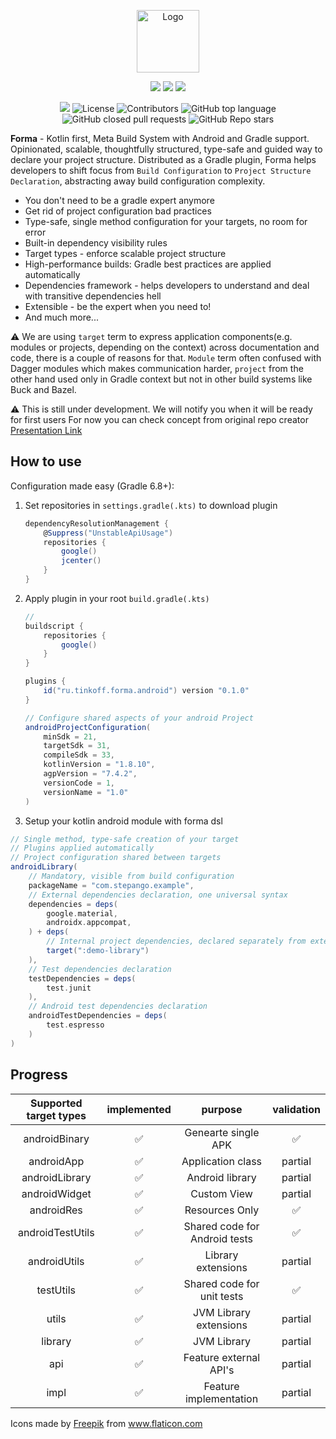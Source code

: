 <p align="center">
    <a href="https://forma.tools" target="_blank" rel="noopener noreferrer"><img width="100" src="./img/press.svg" alt="Logo"></a>
</p>

<p align="center">
    <a href="https://forma.tools"><img src="https://forthebadge.com/images/badges/built-by-developers.svg"/></a>
    <a href="https://forma.tools"><img src="https://forthebadge.com/images/badges/built-for-android.svg"/></a>
    <a href="https://forma.tools"><img src="https://forthebadge.com/images/badges/it-works-why.svg"/></a>
</p>

<p align="center">
    <img src="https://github.com/tinkoff-mobile-tech/forma/workflows/Run%20build%20checks/badge.svg"/>
    <img alt="License" src="https://img.shields.io/github/license/tinkoff-mobile-tech/forma"/>
    <img alt="Contributors" src="https://img.shields.io/github/contributors/tinkoff-mobile-tech/forma"/>
    <img alt="GitHub top language" src="https://img.shields.io/github/languages/top/tinkoff-mobile-tech/forma"/>
    <img alt="GitHub closed pull requests" src="https://img.shields.io/github/issues-pr-closed/tinkoff-mobile-tech/forma"/>
    <img alt="GitHub Repo stars" src="https://img.shields.io/github/stars/tinkoff-mobile-tech/forma?style=social"/>
</p>    

**Forma** - Kotlin first, Meta Build System with Android and Gradle support. Opinionated, scalable,
thoughtfully structured, type-safe and guided way to declare your project structure. Distributed as
a Gradle plugin, Forma helps developers to shift focus from `Build Configuration`
to `Project Structure Declaration`, abstracting away build configuration complexity.

- You don't need to be a gradle expert anymore
- Get rid of project configuration bad practices
- Type-safe, single method configuration for your targets, no room for error
- Built-in dependency visibility rules
- Target types - enforce scalable project structure
- High-performance builds: Gradle best practices are applied automatically
- Dependencies framework - helps developers to understand and deal with transitive dependencies hell
- Extensible - be the expert when you need to!
- And much more...

⚠️ We are using `target` term to express application components(e.g. modules or projects, depending
on the context) across documentation and code, there is a couple of reasons for that. `Module` term
often confused with Dagger modules which makes communication harder, `project` from the other hand
used only in Gradle context but not in other build systems like Buck and Bazel.

⚠️ This is still under development. We will notify you when it will be ready for first users
For now you can check concept from original repo
creator [Presentation Link](https://www.beautiful.ai/player/-MLn7RnBBWeh7vePDoDq)

## How to use

Configuration made easy (Gradle 6.8+):

1. Set repositories in `settings.gradle(.kts)` to download plugin

    ```gradle
    dependencyResolutionManagement {
        @Suppress("UnstableApiUsage")
        repositories {
            google()
            jcenter()
        }
    }
    
    ```

2. Apply plugin in your root `build.gradle(.kts)`

    ``` gradle
    // 
    buildscript {
        repositories {
            google()
        }
    }
    
    plugins {
        id("ru.tinkoff.forma.android") version "0.1.0"
    }
    
    // Configure shared aspects of your android Project
    androidProjectConfiguration(
        minSdk = 21,
        targetSdk = 31,
        compileSdk = 33,
        kotlinVersion = "1.8.10",
        agpVersion = "7.4.2",
        versionCode = 1,
        versionName = "1.0"
    )
    ```

3. Setup your kotlin android module with forma dsl

``` gradle
// Single method, type-safe creation of your target
// Plugins applied automatically
// Project configuration shared between targets
androidLibrary(
    // Mandatory, visible from build configuration
    packageName = "com.stepango.example",
    // External dependencies declaration, one universal syntax
    dependencies = deps(
        google.material,
        androidx.appcompat,
    ) + deps(
        // Internal project dependencies, declared separately from externals
        target(":demo-library")
    ),
    // Test dependencies declaration
    testDependencies = deps(
        test.junit
    ),
    // Android test dependencies declaration
    androidTestDependencies = deps(
        test.espresso
    )
)
```

## Progress

| Supported target types | implemented |            purpose            | validation |
|:----------------------:|:-----------:|:-----------------------------:|:----------:|
|     androidBinary      |      ✅      |      Genearte single APK      |     ✅      |
|       androidApp       |      ✅      |       Application class       |  partial   |
|     androidLibrary     |      ✅      |        Android library        |  partial   |
|     androidWidget      |      ✅      |          Custom View          |  partial   |
|       androidRes       |      ✅      |        Resources Only         |     ✅      |
|    androidTestUtils    |      ✅      | Shared code for Android tests |     ✅      |
|      androidUtils      |      ✅      |      Library extensions       |  partial   |
|       testUtils        |      ✅      |  Shared code for unit tests   |     ✅      |
|         utils          |      ✅      |    JVM Library extensions     |  partial   |
|        library         |      ✅      |          JVM Library          |  partial   |
|          api           |      ✅      |    Feature external API's     |  partial   |
|          impl          |      ✅      |    Feature implementation     |  partial   |

Icons made by <a href="https://www.flaticon.com/authors/freepik" title="Freepik">Freepik</a>
from <a href="https://www.flaticon.com/" title="Flaticon">www.flaticon.com</a>
